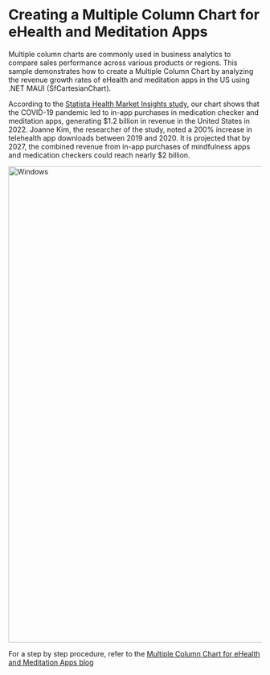 # Creating a Multiple Column Chart for eHealth and Meditation Apps
Multiple column charts are commonly used in business analytics to compare sales performance across various products or regions. This sample demonstrates how to create a Multiple Column Chart by analyzing the revenue growth rates of eHealth and meditation apps in the US using .NET MAUI (SfCartesianChart).

According to the [Statista Health Market Insights study](https://www.statista.com/chart/29292/estimated-premium-option-in-app-purchase-revenues-of-ehealth-and-meditation-apps-in-the-us/), our chart shows that the COVID-19 pandemic led to in-app purchases in medication checker and meditation apps, generating $1.2 billion in revenue in the United States in 2022. Joanne Kim, the researcher of the study, noted a 200% increase in telehealth app downloads between 2019 and 2020. It is projected that by 2027, the combined revenue from in-app purchases of mindfulness apps and medication checkers could reach nearly $2 billion.

<img width="948" alt="Windows" src="https://github.com/SyncfusionExamples/Creating-a-Multiple-Column-Chart-for-eHealth-and-Meditation-Apps/assets/105496706/41bbc746-9bdf-42ec-ad58-2b9f455229ad">

For a step by step procedure, refer to the [Multiple Column Chart for eHealth and Meditation Apps blog]()
